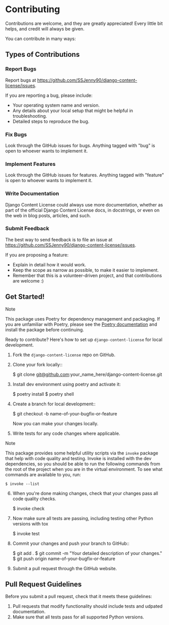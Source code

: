 # Contributing

Contributions are welcome, and they are greatly appreciated! Every
little bit helps, and credit will always be given.

You can contribute in many ways:

## Types of Contributions

### Report Bugs

Report bugs at https://github.com/SSJenny90/django-content-license/issues.

If you are reporting a bug, please include:

* Your operating system name and version.
* Any details about your local setup that might be helpful in troubleshooting.
* Detailed steps to reproduce the bug.

### Fix Bugs

Look through the GitHub issues for bugs. Anything tagged with "bug"
is open to whoever wants to implement it.

### Implement Features

Look through the GitHub issues for features. Anything tagged with "feature"
is open to whoever wants to implement it.

### Write Documentation

Django Content License could always use more documentation, whether as part of the
official Django Content License docs, in docstrings, or even on the web in blog posts,
articles, and such.

### Submit Feedback

The best way to send feedback is to file an issue at https://github.com/SSJenny90/django-content-license/issues.

If you are proposing a feature:

* Explain in detail how it would work.
* Keep the scope as narrow as possible, to make it easier to implement.
* Remember that this is a volunteer-driven project, and that contributions
  are welcome :)

## Get Started!

>[!Note]
> This package uses Poetry for dependency management and packaging. If you are unfamiliar with Poetry, please see the [Poetry documentation](https://python-poetry.org/docs/) and install the package before continuing.

Ready to contribute? Here's how to set up `django-content-license` for local development.

1. Fork the `django-content-license` repo on GitHub.
2. Clone your fork locally::

    $ git clone git@github.com:your_name_here/django-content-license.git

3. Install dev environment using poetry and activate it:

    $ poetry install
    $ poetry shell

4. Create a branch for local development::

    $ git checkout -b name-of-your-bugfix-or-feature

   Now you can make your changes locally.

5. Write tests for any code changes where applicable.

> [!Note]
> This package provides some helpful utility scripts via the `invoke` package that help with code quality and testing. Invoke is installed with the dev dependencies, so you should be able to run the following commands from the root of the project when you are in the virtual environment. To see what commands are available to you, run:

    $ invoke --list

6. When you're done making changes, check that your changes pass all code quality checks.

    $ invoke check

7. Now make sure all tests are passing, including testing other Python versions with tox

    $ invoke test

8. Commit your changes and push your branch to GitHub::

    $ git add .
    $ git commit -m "Your detailed description of your changes."
    $ git push origin name-of-your-bugfix-or-feature

9.  Submit a pull request through the GitHub website.

## Pull Request Guidelines

Before you submit a pull request, check that it meets these guidelines:

1. Pull requests that modify functionality should include tests and udpated documentation.
2. Make sure that all tests pass for all supported Python versions.
